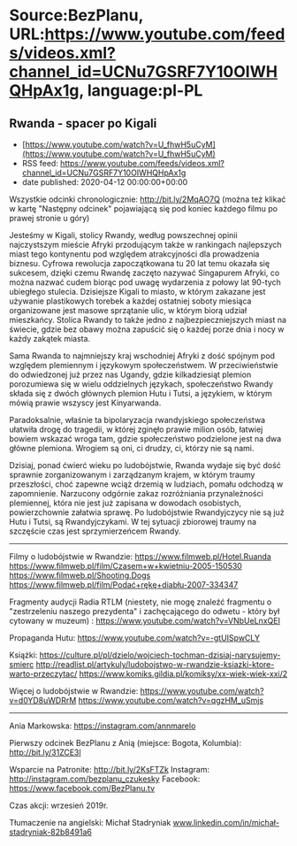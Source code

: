 # Source:BezPlanu, URL:https://www.youtube.com/feeds/videos.xml?channel_id=UCNu7GSRF7Y10OIWHQHpAx1g, language:pl-PL

## Rwanda - spacer po Kigali
 - [https://www.youtube.com/watch?v=U_fhwH5uCyM](https://www.youtube.com/watch?v=U_fhwH5uCyM)
 - RSS feed: https://www.youtube.com/feeds/videos.xml?channel_id=UCNu7GSRF7Y10OIWHQHpAx1g
 - date published: 2020-04-12 00:00:00+00:00

Wszystkie odcinki chronologicznie: http://bit.ly/2MqAO7Q
(można też klikać w kartę "Następny odcinek" pojawiającą się pod koniec każdego filmu po prawej stronie u góry) 

Jesteśmy w Kigali, stolicy Rwandy, według powszechnej opinii najczystszym mieście Afryki przodującym także w rankingach najlepszych miast tego kontynentu pod względem atrakcyjności dla prowadzenia biznesu. Cyfrowa rewolucja zapoczątkowana tu 20 lat temu okazała się sukcesem, dzięki czemu Rwandę zaczęto nazywać Singapurem Afryki, co można nazwać cudem biorąc pod uwagę wydarzenia z połowy lat 90-tych ubiegłego stulecia.
Dzisiejsze Kigali to miasto, w którym zakazane jest używanie plastikowych torebek a każdej ostatniej soboty miesiąca organizowane jest masowe sprzątanie ulic, w którym biorą udział mieszkańcy. Stolica Rwandy to także jedno z najbezpieczniejszych miast na świecie, gdzie bez obawy można zapuścić się o każdej porze dnia i nocy w każdy zakątek miasta. 

Sama Rwanda to najmniejszy kraj wschodniej Afryki z dość spójnym pod względem plemiennym i językowym społeczeństwem. W przeciwieństwie do odwiedzonej już przez nas Ugandy, gdzie kilkadziesiąt plemion porozumiewa się w wielu oddzielnych językach, społeczeństwo Rwandy składa się z dwóch głównych plemion Hutu i Tutsi, a językiem, w którym mówią prawie wszyscy jest Kinyarwanda. 

Paradoksalnie, właśnie ta bipolaryzacja rwandyjskiego społeczeństwa ułatwiła drogę do tragedii, w której zginęło prawie milion osób, łatwiej bowiem wskazać wroga tam, gdzie społeczeństwo podzielone jest na dwa główne plemiona. Wrogiem są oni, ci drudzy, ci, którzy nie są nami.

Dzisiaj, ponad ćwierć wieku po ludobójstwie, Rwanda wydaje się być dość sprawnie zorganizowanym i zarządzanym krajem, w którym traumy przeszłości, choć zapewne wciąż drzemią w ludziach, pomału odchodzą w zapomnienie. Narzucony odgórnie zakaz rozróżniania przynależności plemiennej, która nie jest już zapisana w dowodach osobistych, powierzchownie załatwia sprawę. Po ludobójstwie Rwandyjczycy nie są już Hutu i Tutsi, są Rwandyjczykami. W tej sytuacji zbiorowej traumy na szczęście czas jest sprzymierzeńcem Rwandy. 

************************************
Filmy o ludobójstwie w Rwandzie:
https://www.filmweb.pl/Hotel.Ruanda
https://www.filmweb.pl/film/Czasem+w+kwietniu-2005-150530
https://www.filmweb.pl/Shooting.Dogs
https://www.filmweb.pl/film/Podać+rękę+diabłu-2007-334347

Fragmenty audycji Radia RTLM (niestety, nie mogę znaleźć fragmentu o "zestrzeleniu naszego prezydenta" i zachęcającego do odwetu - który był cytowany w muzeum)  :
https://www.youtube.com/watch?v=VNbUeLnxQEI

Propaganda Hutu:
https://www.youtube.com/watch?v=-gtUISpwCLY

Książki:
https://culture.pl/pl/dzielo/wojciech-tochman-dzisiaj-narysujemy-smierc
http://readlist.pl/artykuly/ludobojstwo-w-rwandzie-ksiazki-ktore-warto-przeczytac/
https://www.komiks.gildia.pl/komiksy/xx-wiek-wiek-xxi/2

Więcej o ludobójstwie w Rwandzie:
https://www.youtube.com/watch?v=d0YD8uWDRrM
https://www.youtube.com/watch?v=qgzHM_uSmjs


************************************

Ania Markowska:
https://instagram.com/annmarelo

Pierwszy odcinek BezPlanu z Anią (miejsce: Bogota, Kolumbia):
http://bit.ly/31ZCE3l

Wsparcie na Patronite: http://bit.ly/2KsFTZk 
Instagram: http://instagram.com/bezplanu_czukesky 
Facebook: https://www.facebook.com/BezPlanu.tv 

Czas akcji: wrzesień 2019r.

Tłumaczenie na angielski: Michał Stadryniak
www.linkedin.com/in/michał-stadryniak-82b8491a6

